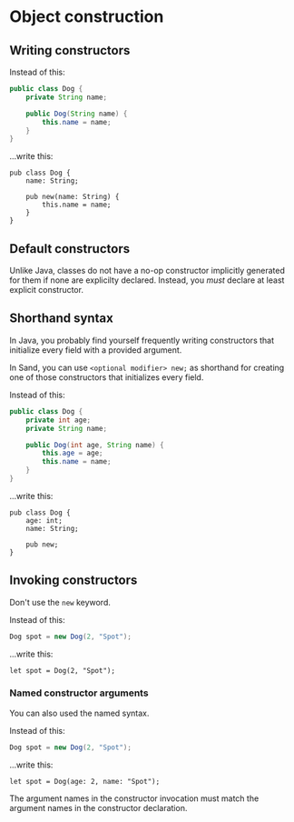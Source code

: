 # Object construction

## Writing constructors

Instead of this:

```java
public class Dog {
    private String name;

    public Dog(String name) {
        this.name = name;
    }
}
```

...write this:

```sand
pub class Dog {
    name: String;

    pub new(name: String) {
        this.name = name;
    }
}
```

## Default constructors

Unlike Java, classes do not have a no-op constructor implicitly generated for them if none are explicilty declared.
Instead, you _must_ declare at least explicit constructor.

## Shorthand syntax

In Java, you probably find yourself frequently writing constructors that initialize every field with a provided argument.

In Sand, you can use `<optional modifier> new;` as shorthand for creating one of those constructors that initializes every field.

Instead of this:

```java
public class Dog {
    private int age;
    private String name;

    public Dog(int age, String name) {
        this.age = age;
        this.name = name;
    }
}
```

...write this:

```sand
pub class Dog {
    age: int;
    name: String;

    pub new;
}
```

## Invoking constructors

Don't use the `new` keyword.

Instead of this:

```java
Dog spot = new Dog(2, "Spot");
```

...write this:

```sand
let spot = Dog(2, "Spot");
```

### Named constructor arguments

You can also used the named syntax.

Instead of this:

```java
Dog spot = new Dog(2, "Spot");
```

...write this:

```sand
let spot = Dog(age: 2, name: "Spot");
```

The argument names in the constructor invocation must match the argument names in the constructor declaration.
